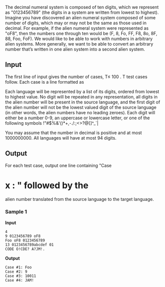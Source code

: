 The decimal numeral system is composed of ten digits, which
we represent as "0123456789" (the digits in a system are
written from lowest to highest). Imagine you have discovered an
alien numeral system composed of some number of digits, which
may or may not be the same as those used in decimal. For
example, if the alien numeral system were represented as "oF8",
then the numbers one through ten would be (F, 8, Fo, FF, F8,
8o, 8F, 88, Foo, FoF). We would like to be able to work with
numbers in arbitrary alien systems. More generally, we want to
be able to convert an arbitrary number that’s written in one
alien system into a second alien system.

## Input
The first line of input gives the number of cases, T≤ 100 . T test cases follow. Each case is a
line formatted as

Each language will be represented by a list of its digits,
ordered from lowest to highest value. No digit will be repeated
in any representation, all digits in the alien number will be
present in the source language, and the first digit of the
alien number will not be the lowest valued digit of the source
language (in other words, the alien numbers have no leading
zeroes). Each digit will either be a number 0-9, an uppercase
or lowercase letter, or one of the following symbols !"#$%&'()*+,-./:;<>?@[\]^_`|

You may assume that the number in decimal is positive and at
most 1000000000. All languages will have at most 94 digits.

## Output
For each test case, output one line containing "Case
# x : " followed by the
alien number translated from the source language to the target
language.

### Sample 1
**Input**
```text
4
9 0123456789 oF8
Foo oF8 0123456789
13 0123456789abcdef 01
CODE O!CDE? A?JM!.
```
**Output**
```text
Case #1: Foo
Case #2: 9
Case #3: 10011
Case #4: JAM!
```

